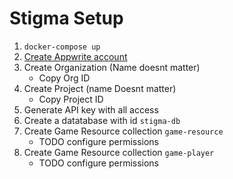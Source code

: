 # Stigma Setup

1. ```docker-compose up```
2. [Create Appwrite account](http://localhost/)
3. Create Organization (Name doesnt matter)
   - Copy Org ID 
4. Create Project (name Doesnt matter)
   - Copy Project ID
5. Generate API key with all access 
6. Create a datatabase with id ```stigma-db```
7. Create Game Resource collection ```game-resource```
   - TODO configure permissions 
8. Create Game Resource collection ```game-player```
   - TODO configure permissions 
